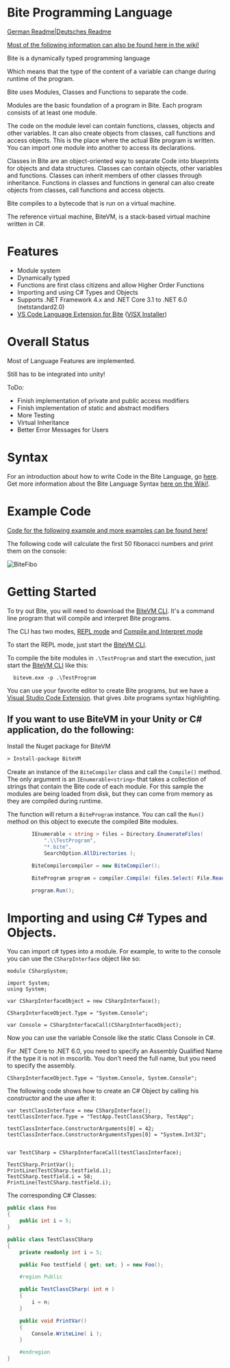 # Bite Programming Language
[German Readme|Deutsches Readme](https://github.com/Maximilian-Winter/Bite-Programming-Language/blob/master/README_DE.md)

[Most of the following information can also be found here in the wiki!](https://github.com/Maximilian-Winter/Bite-Programming-Language/wiki)

Bite is a dynamically typed programming language

Which means that the type of the content of a variable can change during runtime of the program.

Bite uses Modules, Classes and Functions to separate the code.

Modules are the basic foundation of a program in Bite. Each program consists of at least one module. 

The code on the module level can contain functions, classes, objects and other variables. It can also create objects from classes, call functions and access objects. 
This is the place where the actual Bite program is written.
You can import one module into another to access its declarations.

Classes in Bite are an object-oriented way to separate Code into blueprints for objects and data structures. Classes can contain objects, other variables and functions. Classes can inherit members of other classes through inheritance. Functions in classes and functions in general can also create objects from classes, call functions and access objects. 

Bite compiles to a bytecode that is run on a virtual machine.

The reference virtual machine, BiteVM, is a stack-based virtual machine written in C#.

# Features

* Module system
* Dynamically typed
* Functions are first class citizens and allow Higher Order Functions 
* Importing  and using C# Types and Objects
* Supports .NET Framework 4.x and .NET Core 3.1 to .NET 6.0 (netstandard2.0)
* [VS Code Language Extension for Bite](https://github.com/Maximilian-Winter/Bite-Language-Extension-for-VS-Code) ([VISX Installer](https://github.com/Maximilian-Winter/Bite-Language-Extension-for-VS-Code/releases))

# Overall Status
Most of Language Features are implemented.

Still has to be integrated into unity!

ToDo:
* Finish implementation of private and public access modifiers
* Finish implementation of static and abstract modifiers
* More Testing
* Virtual Inheritance
* Better Error Messages for Users


# Syntax

For an introduction about how to write Code in the Bite Language, go [here](https://github.com/Maximilian-Winter/Bite-Programming-Language/wiki#writing-code-in-bite).
Get more information about the Bite Language Syntax [here on the Wiki!](https://github.com/Maximilian-Winter/Bite-Programming-Language/wiki/Language-Syntax).


# Example Code

[Code for the following example and more examples can be found here!](https://github.com/Maximilian-Winter/Bite-Programming-Language/wiki/Example-Code)

The following code will calculate the first 50 fibonacci numbers and print them on the console:

![BiteFibo](https://user-images.githubusercontent.com/24946356/162203003-13b87476-4d38-4187-9b76-fbdcc2ae5c6a.PNG)


# Getting Started

To try out Bite, you will need to download the [BiteVM CLI](http://link.to.bitevm). It's a command line program that will compile and interpret Bite programs. 

The CLI has two modes, [REPL mode](https://github.com/Maximilian-Winter/Bite-Programming-Language/wiki/Bite-CLI#repl-mode) and [Compile and Interpret mode](https://github.com/Maximilian-Winter/Bite-Programming-Language/wiki/Bite-CLI#compile-and-interpret-mode)

To start the REPL mode, just start the [BiteVM CLI](http://link.to.bitevm).

To compile the bite modules in `.\TestProgram` and start the execution, just start the [BiteVM CLI](http://link.to.bitevm) like this:

```
  bitevm.exe -p .\TestProgram
```


You can use your favorite editor to create Bite programs, but we have a [Visual Studio Code Extension](https://github.com/Maximilian-Winter/Bite-Language-Extension-for-VS-Code/releases/tag/alpha). that gives .bite programs syntax highlighting.


## If you want to use BiteVM in your Unity or C# application, do the following:


Install the Nuget package for BiteVM

```ps
> Install-package BiteVM
```

Create an instance of the `BiteCompiler` class and call the `Compile()` method. The only argument is an `IEnumerable<string>` that takes a collection of strings that contain the Bite code of each module. For this sample the modules are being loaded from disk, but they can come from memory as they are compiled during runtime.

The function will return a `BiteProgram` instance. You can call the `Run()` method on this object to execute the compiled Bite modules.

```c#
        IEnumerable < string > files = Directory.EnumerateFiles(
            ".\\TestProgram",
            "*.bite",
            SearchOption.AllDirectories );

        BiteCompilercompiler = new BiteCompiler();

        BiteProgram program = compiler.Compile( files.Select( File.ReadAllText ) );

        program.Run();
```

# Importing and using C# Types and Objects.

You can import c# types into a module. For example, to write to the console you can use the `CSharpInterface` object like so:

```
module CSharpSystem;

import System;
using System;

var CSharpInterfaceObject = new CSharpInterface();

CSharpInterfaceObject.Type = "System.Console";

var Console = CSharpInterfaceCall(CSharpInterfaceObject);
```
Now you can use the variable Console like the static Class Console in C#.



For .NET Core to .NET 6.0, you need to specify an Assembly Qualified Name if the type it is not in mscorlib. You don't need the full name, but you need to specify the assembly.

```
CSharpInterfaceObject.Type = "System.Console, System.Console";
```

The following code  shows how to create an C# Object by calling his constructor and the use after it:

```
var testClassInterface = new CSharpInterface();
testClassInterface.Type = "TestApp.TestClassCSharp, TestApp";

testClassInterface.ConstructorArguments[0] = 42;
testClassInterface.ConstructorArgumentsTypes[0] = "System.Int32";


var TestCSharp = CSharpInterfaceCall(testClassInterface);

TestCSharp.PrintVar();
PrintLine(TestCSharp.testfield.i);
TestCSharp.testfield.i = 58;
PrintLine(TestCSharp.testfield.i);
```

The corresponding C# Classes:
```C#
public class Foo
{
    public int i = 5;
}

public class TestClassCSharp
{
    private readonly int i = 5;

    public Foo testfield { get; set; } = new Foo();

    #region Public

    public TestClassCSharp( int n )
    {
        i = n;
    }

    public void PrintVar()
    {
        Console.WriteLine( i );
    }

    #endregion
}
```
